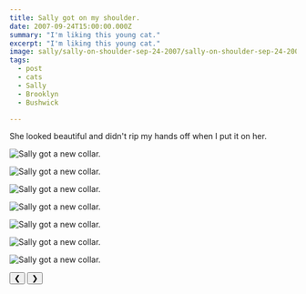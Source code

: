 ```yaml
---
title: Sally got on my shoulder.
date: 2007-09-24T15:00:00.000Z
summary: "I'm liking this young cat."
excerpt: "I'm liking this young cat."
image: sally/sally-on-shoulder-sep-24-2007/sally-on-shoulder-sep-24-2007-tail-2.jpg
tags:
  - post 
  - cats 
  - Sally
  - Brooklyn
  - Bushwick

---
```


She looked beautiful and didn't rip my hands off when I put it on her.

<div id="viewport">

![Sally got a new collar.](/static/img/sally/sally-on-shoulder-sep-24-2007/sally-on-shoulder-sep-24-2007-eyes-shut.jpg "Sally got a new collar.")

![Sally got a new collar.](/static/img/sally/sally-on-shoulder-sep-24-2007/sally-on-shoulder-sep-24-2007-ear-kiss.jpg "Sally got a new collar.")

![Sally got a new collar.](/static/img/sally/sally-on-shoulder-sep-24-2007/sally-on-shoulder-sep-24-2007-shoulder-1.jpg "Sally got a new collar.")

![Sally got a new collar.](/static/img/sally/sally-on-shoulder-sep-24-2007/sally-on-shoulder-sep-24-2007-shoulder-2.jpg "Sally got a new collar.")

![Sally got a new collar.](/static/img/sally/sally-on-shoulder-sep-24-2007/sally-on-shoulder-sep-24-2007-shoulder-3.jpg "Sally got a new collar.")

![Sally got a new collar.](/static/img/sally/sally-on-shoulder-sep-24-2007/sally-on-shoulder-sep-24-2007-tail-1.jpg "Sally got a new collar.")

![Sally got a new collar.](/static/img/sally/sally-on-shoulder-sep-24-2007/sally-on-shoulder-sep-24-2007-tail-2.jpg "Sally got a new collar.")


</div>
<div class="flex row-reverse space-between">
  <div id="caption"></div>
  <div class="prevnext-container">
    <button id="buttonPrevious">&#10094;</button>
    <button id="buttonNext">&#10095;</button>
  </div>
</div>

